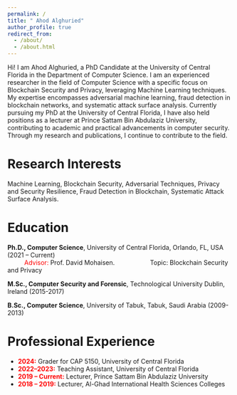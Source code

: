 ```yaml
---
permalink: /
title: " Ahod Alghuried"
author_profile: true
redirect_from: 
  - /about/
  - /about.html
---
```


Hi! I am Ahod Alghuried, a PhD Candidate at the University of Central Florida in the Department of Computer Science. I am an experienced researcher in the field of Computer Science with a specific focus on Blockchain Security and Privacy, leveraging Machine Learning techniques. My expertise encompasses adversarial machine learning, fraud detection in blockchain networks, and systematic attack surface analysis. Currently pursuing my PhD at the University of Central Florida, I have also held positions as a lecturer at Prince Sattam Bin Abdulaziz University, contributing to academic and practical advancements in computer security. Through my research and publications, I continue to contribute to the field.

Research Interests
======
Machine Learning, Blockchain Security, Adversarial Techniques, Privacy and Security Resilience, Fraud Detection in Blockchain, Systematic Attack Surface Analysis.


Education 
======

<p><strong>Ph.D., Computer Science</strong>, University of Central Florida, Orlando, FL, USA (2021 – Current)<br>
    <span style="margin-left: 10mm;"><span style="color: red;">Advisor:</span> Prof. David Mohaisen.</span> <span style="margin-left: 20mm;">Topic: Blockchain Security and Privacy</span>
</p>

<p><strong>M.Sc., Computer Security and Forensic</strong>, Technological University Dublin, Ireland (2015-2017)</p>

<p><strong>B.Sc., Computer Science</strong>, University of Tabuk, Tabuk, Saudi Arabia (2009-2013)</p>


Professional Experience
======
<ul>
    <li><span style="color: red;"><strong>2024:</strong></span> Grader for CAP 5150, University of Central Florida</li>
    <li><span style="color: red;"><strong>2022–2023:</strong></span> Teaching Assistant, University of Central Florida</li>
    <li><span style="color: red;"><strong>2019 – Current:</strong></span> Lecturer, Prince Sattam Bin Abdulaziz University</li>
    <li><span style="color: red;"><strong>2018 – 2019:</strong></span> Lecturer, Al-Ghad International Health Sciences Colleges</li>
</ul>


